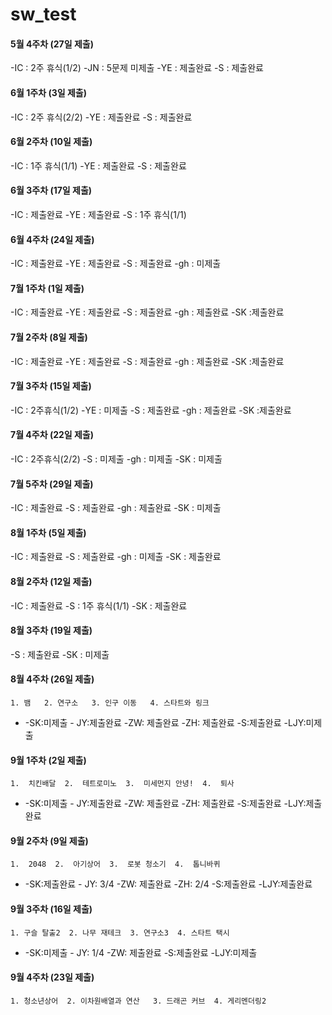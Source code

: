 # sw_test

#### 5월 4주차 (27일 제출)
-IC : 2주 휴식(1/2)
-JN : 5문제 미제출
-YE : 제출완료
-S : 제출완료
  
#### 6월 1주차 (3일 제출)
-IC : 2주 휴식(2/2)
-YE : 제출완료
-S : 제출완료

#### 6월 2주차 (10일 제출)
-IC : 1주 휴식(1/1)
-YE : 제출완료
-S : 제출완료

#### 6월 3주차 (17일 제출)
-IC : 제출완료
-YE : 제출완료
-S : 1주 휴식(1/1)

#### 6월 4주차 (24일 제출)
-IC : 제출완료
-YE : 제출완료
-S : 제출완료
-gh : 미제출  

#### 7월 1주차 (1일 제출)
-IC : 제출완료
-YE : 제출완료
-S : 제출완료
-gh : 제출완료
-SK :제출완료

#### 7월 2주차 (8일 제출)
-IC : 제출완료
-YE : 제출완료
-S : 제출완료
-gh : 제출완료
-SK :제출완료

#### 7월 3주차 (15일 제출)
-IC : 2주휴식(1/2)
-YE : 미제출
-S : 제출완료
-gh : 제출완료
-SK :제출완료

#### 7월 4주차 (22일 제출)
-IC : 2주휴식(2/2)
-S : 미제출
-gh : 미제출
-SK : 미제출
  
#### 7월 5주차 (29일 제출)
-IC : 제출완료
-S : 제출완료
-gh : 제출완료
-SK : 미제출
  
#### 8월 1주차 (5일 제출)
-IC : 제출완료
-S : 제출완료
-gh : 미제출
-SK : 제출완료
  
#### 8월 2주차 (12일 제출)
-IC : 제출완료
-S : 1주 휴식(1/1)
-SK : 제출완료

#### 8월 3주차 (19일 제출)
-S : 제출완료
-SK : 미제출

#### 8월 4주차 (26일 제출)
`1. 뱀   2. 연구소   3. 인구 이동   4. 스타트와 링크`
+ -SK:미제출  - JY:제출완료  -ZW: 제출완료 -ZH: 제출완료 -S:제출완료  -LJY:미제출

#### 9월 1주차 (2일 제출)
`1.  치킨배달  2.  테트로미노  3.  미세먼지 안녕!  4.  퇴사`         
+ -SK:미제출  - JY:제출완료  -ZW: 제출완료 -ZH: 제출완료 -S:제출완료  -LJY:제출완료
    
#### 9월 2주차 (9일 제출)
`1.  2048  2.  아기상어  3.  로봇 청소기  4.  톱니바퀴`         
+ -SK:제출완료  - JY: 3/4  -ZW: 제출완료 -ZH: 2/4 -S:제출완료  -LJY:제출완료

#### 9월 3주차 (16일 제출)
`1. 구슬 탈출2  2. 나무 재테크  3. 연구소3  4. 스타트 택시`     
+ -SK:미제출  - JY: 1/4  -ZW: 제출완료 -S:제출완료  -LJY:미제출

#### 9월 4주차 (23일 제출)
`1. 청소년상어  2. 이차원배열과 연산   3. 드래곤 커브  4. 게리멘더링2`    
